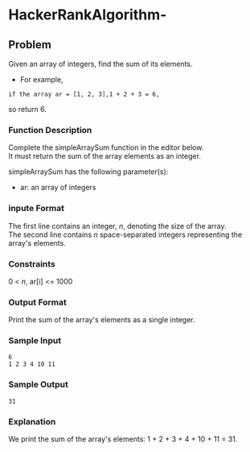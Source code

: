 # HackerRankAlgorithm-

## Problem

Given an array of integers, find the sum of its elements.  
- For example,  
```
if the array ar = [1, 2, 3],1 + 2 + 3 = 6,  
```
so return 6.

### Function Description
Complete the simpleArraySum function in the editor below.  
It must return the sum of the array elements as an integer.

simpleArraySum has the following parameter(s):

- ar: an array of integers

### inpute Format

The first line contains an integer, *n*, denoting the size of the array.  
The second line contains *n* space-separated integers representing the array's elements. 

### Constraints
0 < *n*, ar[i] <= 1000

### Output Format
Print the sum of the array's elements as a single integer.

### Sample Input
```
6
1 2 3 4 10 11
```

### Sample Output
```
31
```

### Explanation
We print the sum of the array's elements: 1 + 2 + 3 + 4 + 10 + 11 = 31.
